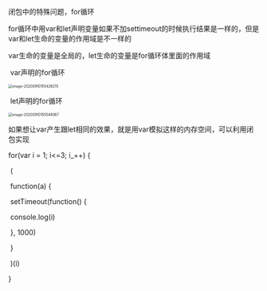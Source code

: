 闭包中的特殊问题，for循环

for循环中用var和let声明变量如果不加settimeout的时候执行结果是一样的，但是var和let生命的变量的作用域是不一样的

var生命的变量是全局的，let生命的变量是for循环体里面的作用域

​																var声明的for循环

<img src="/Users/yangyang/Library/Application Support/typora-user-images/image-20200910155426215.png" alt="image-20200910155426215" style="zoom:50%;" />

​																let声明的for循环

<img src="/Users/yangyang/Library/Application Support/typora-user-images/image-20200910155548067.png" alt="image-20200910155548067" style="zoom:50%;" />

如果想让var产生跟let相同的效果，就是用var模拟这样的内存空间，可以利用闭包实现

for(var i = 1; i<=3; i_++) {

​	(

​		function(a) {

​			setTimeout(function() {

​				console.log(i)

​			}, 1000)

​		}

​	)(i)

}

